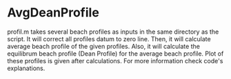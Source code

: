# AvgDeanProfile
profil.m takes several beach profiles as inputs in the same directory as the script. It will correct all profiles datum to zero line. Then, it will calculate average beach profile of the given profiles. Also, it will calculate the equilibrum beach profile (Dean Profile) for the average beach profile. Plot of these profiles is given after calculations. For more information check code's explanations.
